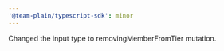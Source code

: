 ```yaml
---
'@team-plain/typescript-sdk': minor
---
```


Changed the input type to removingMemberFromTier mutation.
